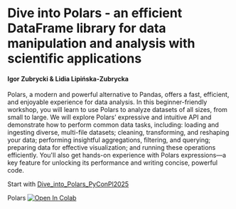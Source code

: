# Dive into Polars - an efficient DataFrame library for data manipulation and analysis with scientific applications

#### Igor Zubrycki & Lidia Lipińska-Zubrycka 
Polars, a modern and powerful alternative to Pandas, offers a fast, efficient, and enjoyable experience for data analysis. In this beginner-friendly workshop, you will learn to use Polars to analyze datasets of all sizes, from small to large. We will explore Polars’ expressive and intuitive API and demonstrate how to perform common data tasks, including: loading and ingesting diverse, multi-file datasets; cleaning, transforming, and reshaping your data; performing insightful aggregations, filtering, and querying; preparing data for effective visualization; and running these operations efficiently. You'll also get hands-on experience with Polars expressions—a key feature for unlocking its performance and writing concise, powerful code.

Start with [Dive_into_Polars_PyConPl2025](Dive_into_Polars_PyConPl2025.ipynb)


Polars <a target="_blank" href="https://colab.research.google.com/drive/1CHmubG8oIta1vWP-iwCUuWvur3dLQ3AR?usp=sharing">
  <img src="https://colab.research.google.com/assets/colab-badge.svg" alt="Open In Colab"/>
</a>
